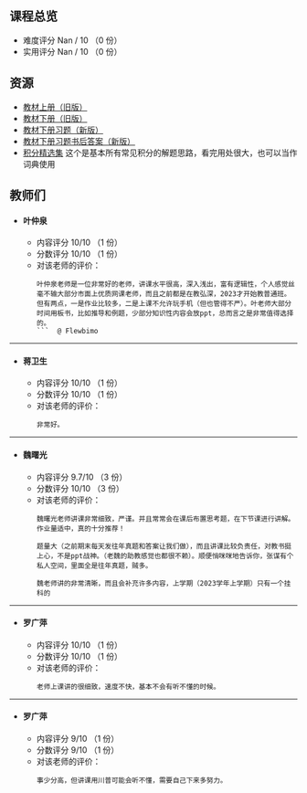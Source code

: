## 课程总览  
- 难度评分 Nan / 10 （0 份）  
- 实用评分 Nan / 10 （0 份）  

## 资源  
- [教材上册（旧版）](https://file.uhsea.com/2403/6254f79727b4b6adf5de40dfc17c824aCP.pdf)  
- [教材下册（旧版）](https://file.uhsea.com/2403/d718da8d3ce9bc42ca258bdbe5b08183YR.pdf)  
- [教材下册习题（新版）](https://file.uhsea.com/2403/bf041317729c8d59fcc8ec2f5d199c4cUQ.pdf)  
- [教材下册习题书后答案（新版）](https://file.uhsea.com/2403/f53fa5512036e709eb13132ece6c1611KY.pdf)
- [积分精选集](https://file.uhsea.com/2403/e06abf5ce083bd559e22b72725522f05HI.pdf) 这个是基本所有常见积分的解题思路，看完用处很大，也可以当作词典使用  

## 教师们  
- #### 叶仲泉  
  - 内容评分 10/10 （1 份）  
  - 分数评分 10/10 （1 份）  
  - 对该老师的评价：  
    ```
    叶仲泉老师是一位非常好的老师，讲课水平很高，深入浅出，富有逻辑性，个人感觉丝毫不输大部分市面上优质网课老师，而且之前都是在教弘深，2023才开始教普通班。但有两点，一是作业比较多，二是上课不允许玩手机（但也管得不严）。叶老师大部分时间用板书，比如推导和例题，少部分知识性内容会放ppt，总而言之是非常值得选择的。
    ```  @ Flewbimo  

---

- #### 蒋卫生  
  - 内容评分 10/10 （1 份）  
  - 分数评分 10/10 （1 份）  
  - 对该老师的评价：  
    ```
    非常好。
    ```  

---  

- #### 魏曙光  
  - 内容评分 9.7/10 （3 份）  
  - 分数评分 10/10 （3 份）  
  - 对该老师的评价：  
    ```
    魏曙光老师讲课非常细致，严谨。并且常常会在课后布置思考题，在下节课进行讲解。作业量适中，真的十分推荐！
    ```  
    ```
    题量大（之前期末每天发往年真题和答案让我们做），而且讲课比较负责任，对教书挺上心，不是ppt战神。（老魏的助教感觉也都很不赖）。顺便悄咪咪地告诉你，张谋有个私人空间，里面全是往年真题，贼多。
    ```  
    ```
    魏老师讲的非常清晰，而且会补充许多内容，上学期（2023学年上学期）只有一个挂科的
    ```  

---

- #### 罗广萍
  - 内容评分 10/10 （1 份）  
  - 分数评分 10/10 （1 份）  
  - 对该老师的评价：  
    ```
    老师上课讲的很细致，速度不快，基本不会有听不懂的时候。
    ```  

---

- #### 罗广萍
  - 内容评分 9/10 （1 份）  
  - 分数评分 9/10 （1 份）  
  - 对该老师的评价：  
    ```
    事少分高，但讲课用川普可能会听不懂，需要自己下来多努力。
    ```  
